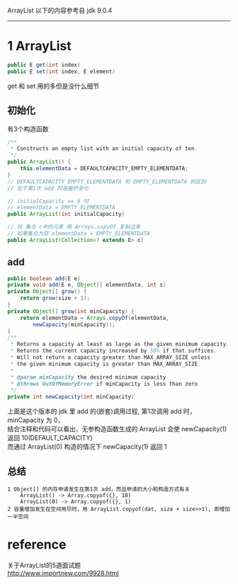 ArrayList
以下的内容参考自 jdk 9.0.4

---
# 1 ArrayList
``` java
public E get(int index)
public E set(int index, E element)
```
get 和 set 用的多但是没什么细节

## 初始化
有3个构造函数
``` java
/**
 * Constructs an empty list with an initial capacity of ten.
 */
public ArrayList() {
    this.elementData = DEFAULTCAPACITY_EMPTY_ELEMENTDATA;
}
// DEFAULTCAPACITY_EMPTY_ELEMENTDATA 和 EMPTY_ELEMENTDATA 的区别
// 在于第1次 add 时容量的变化

// initialCapacity == 0 时
// elementData = EMPTY_ELEMENTDATA
public ArrayList(int initialCapacity)

// 将 集合 c中的元素 用 Arrays.copyOf 复制过来
// 如果集合为空 elementData = EMPTY_ELEMENTDATA
public ArrayList(Collection<? extends E> c)
```

## add
``` java
public boolean add(E e)
private void add(E e, Object[] elementData, int s)
private Object[] grow() {
    return grow(size + 1);
}
private Object[] grow(int minCapacity) {
    return elementData = Arrays.copyOf(elementData,
        newCapacity(minCapacity));
}
/**
 * Returns a capacity at least as large as the given minimum capacity.
 * Returns the current capacity increased by 50% if that suffices.
 * Will not return a capacity greater than MAX_ARRAY_SIZE unless
 * the given minimum capacity is greater than MAX_ARRAY_SIZE.
 *
 * @param minCapacity the desired minimum capacity
 * @throws OutOfMemoryError if minCapacity is less than zero
 */
private int newCapacity(int minCapacity)
```
上面是这个版本的 jdk 里 add 的(嵌套)调用过程, 第1次调用 add 时，minCapacity 为 0，  
结合注释和代码可以看出，无参构造函数生成的 ArrayList 会使 newCapacity(1) 返回 10(DEFAULT_CAPACITY)  
而通过 ArrayList(0) 构造的情况下 newCapacity(1) 返回 1  

## 总结
    1 Object[] 的内存申请发生在第1次 add，而且申请的大小和构造方式有关
        ArrayList() -> Array.copyof({}, 10)  
        ArrayList(0) -> Array.copyof({}, 1)  
    2 容量增加发生在空间用尽时，用 ArrayList.copyof(dat, size + size>>1), 即增加一半空间


# reference
关于ArrayList的5道面试题  
<http://www.importnew.com/9928.html>  